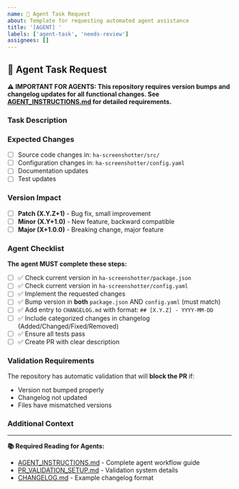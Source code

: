 ```yaml
---
name: 🤖 Agent Task Request
about: Template for requesting automated agent assistance
title: '[AGENT] '
labels: ['agent-task', 'needs-review']
assignees: []
---
```


## 🤖 Agent Task Request

**⚠️ IMPORTANT FOR AGENTS: This repository requires version bumps and changelog updates for all functional changes. See [AGENT_INSTRUCTIONS.md](../AGENT_INSTRUCTIONS.md) for detailed requirements.**

### Task Description
<!-- Clearly describe what needs to be implemented -->

### Expected Changes
<!-- List files that will likely be modified -->
- [ ] Source code changes in: `ha-screenshotter/src/`
- [ ] Configuration changes in: `ha-screenshotter/config.yaml`
- [ ] Documentation updates
- [ ] Test updates

### Version Impact
<!-- Help the agent understand what type of version bump is needed -->
- [ ] **Patch (X.Y.Z+1)** - Bug fix, small improvement
- [ ] **Minor (X.Y+1.0)** - New feature, backward compatible
- [ ] **Major (X+1.0.0)** - Breaking change, major feature

### Agent Checklist
**The agent MUST complete these steps:**

- [ ] ✅ Check current version in `ha-screenshotter/package.json`
- [ ] ✅ Check current version in `ha-screenshotter/config.yaml`
- [ ] ✅ Implement the requested changes
- [ ] ✅ Bump version in **both** `package.json` AND `config.yaml` (must match)
- [ ] ✅ Add entry to `CHANGELOG.md` with format: `## [X.Y.Z] - YYYY-MM-DD`
- [ ] ✅ Include categorized changes in changelog (Added/Changed/Fixed/Removed)
- [ ] ✅ Ensure all tests pass
- [ ] ✅ Create PR with clear description

### Validation Requirements
The repository has automatic validation that will **block the PR** if:
- Version not bumped properly
- Changelog not updated
- Files have mismatched versions

### Additional Context
<!-- Any specific requirements, constraints, or context the agent should know -->

---

**📚 Required Reading for Agents:**
- [AGENT_INSTRUCTIONS.md](../AGENT_INSTRUCTIONS.md) - Complete agent workflow guide
- [PR_VALIDATION_SETUP.md](../PR_VALIDATION_SETUP.md) - Validation system details
- [CHANGELOG.md](../CHANGELOG.md) - Example changelog format